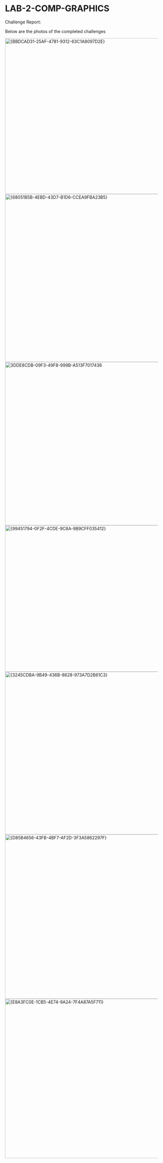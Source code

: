 # LAB-2-COMP-GRAPHICS

Challenge Report:

Below are the photos of the completed challenges

<img width="1295" height="512" alt="{BBDCAD31-25AF-4781-9312-63C1A8097D2E}" src="https://github.com/user-attachments/assets/f95932ad-12d3-4a67-89ee-2426c6d10218" />
<img width="1377" height="552" alt="{68051B5B-4EBD-43D7-B1D6-CCEA9FBA23B5}" src="https://github.com/user-attachments/assets/ac11957a-0430-4159-9b49-ae65d87c2f28" />
<img width="1809" height="537" alt="3DDE8CDB-09F3-49F8-999B-A513F7017436" src="https://github.com/user-attachments/assets/0420cbdc-81c5-440e-8114-d633841cc046" />
<img width="943" height="481" alt="{99451794-0F2F-4CDE-9C8A-9B9CFF035412}" src="https://github.com/user-attachments/assets/0da30f7d-77c4-4e48-9416-4eaef68ad3ef" />
<img width="1207" height="535" alt="{3245CDBA-9B49-436B-8628-973A7D2B61C3}" src="https://github.com/user-attachments/assets/b7e5d09a-716d-40d4-945f-6ea007254769" />
<img width="1185" height="540" alt="{D85B4656-43FB-4BF7-AF2D-3F3A5862297F}" src="https://github.com/user-attachments/assets/285e6f1c-f847-48d0-a18b-695e86411e69" />
<img width="1173" height="524" alt="{E8A3FC0E-1CB5-4E74-9A24-7F4A87A5F711}" src="https://github.com/user-attachments/assets/3bf6c078-2711-47dd-872c-5436f41b9322" />

